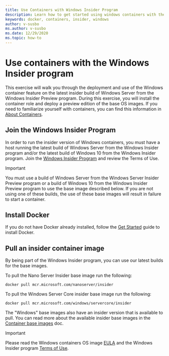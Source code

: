 ```yaml
---
title: Use Containers with Windows Insider Program
description: Learn how to get started using windows containers with the Windows Insider program
keywords: docker, containers, insider, windows
author: v-susbo
ms.author: v-susbo
ms.date: 12/29/2020
ms.topic: how-to
---
```


# Use containers with the Windows Insider program

This exercise will walk you through the deployment and use of the Windows container feature on the latest insider build of Windows Server from the Windows Insider Preview program. During this exercise, you will install the container role and deploy a preview edition of the base OS images. If you need to familiarize yourself with containers, you can find this information in [About Containers](../about/index.md).

## Join the Windows Insider Program

In order to run the insider version of Windows containers, you must have a host running the latest build of Windows Server from the Windows Insider program and/or the latest build of Windows 10 from the Windows Insider program. Join the [Windows Insider Program](https://insider.windows.com/) and review the Terms of Use.

> [!IMPORTANT]
> You must use a build of Windows Server from the Windows Server Insider Preview program or a build of Windows 10 from the Windows Insider Preview program to use the base image described below. If you are not using one of these builds, the use of these base images will result in failure to start a container.

## Install Docker

If you do not have Docker already installed, follow the [Get Started](../quick-start/set-up-environment.md) guide to install Docker.

## Pull an insider container image

By being part of the Windows Insider program, you can use our latest builds for the base images.

To pull the Nano Server Insider base image run the following:

```console
docker pull mcr.microsoft.com/nanoserver/insider
```

To pull the Windows Server Core insider base image run the following:

```console
docker pull mcr.microsoft.com/windows/servercore/insider
```

The "Windows" base images also have an insider version that is available to pull. You can read more about the available insider base images in the [Container base images](../manage-containers/container-base-images.md) doc.

> [!IMPORTANT]
> Please read the Windows containers OS image [EULA](../images-eula.md ) and the Windows Insider program [Terms of Use](https://insider.windows.com/program-agreement).
